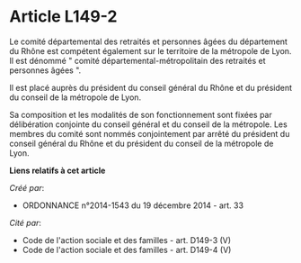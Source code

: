 # Article L149-2

Le comité départemental des retraités et personnes âgées du département du Rhône est compétent également sur le territoire de
la métropole de Lyon. Il est dénommé  "   comité départemental-métropolitain des retraités et personnes âgées ". 

Il est placé auprès du président du conseil général du Rhône et du président du conseil de la métropole de Lyon. 

Sa composition et les modalités de son fonctionnement sont fixées par délibération conjointe du conseil général et du conseil
de la métropole. Les membres du comité sont nommés conjointement par arrêté du président du conseil général du Rhône et du
président du conseil de la métropole de Lyon.

**Liens relatifs à cet article**

_Créé par_:

  - ORDONNANCE n°2014-1543 du 19 décembre 2014 - art. 33

_Cité par_:

  - Code de l'action sociale et des familles - art. D149-3 (V)
  - Code de l'action sociale et des familles - art. D149-4 (V)
